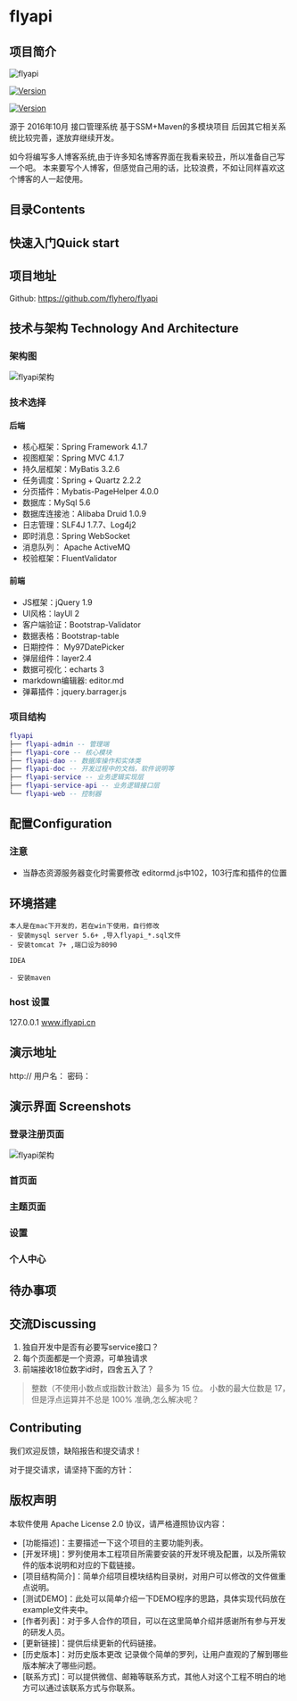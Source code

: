 # flyapi
## 项目简介
![flyapi](flyapi-doc/images/flyapi-logo.png)

[![Version](https://img.shields.io/badge/license-Apache2.0-blue.svg)](https://github.com/flyhero/flyapi)

[![Version](https://img.shields.io/badge/version-1.0-green.svg)](https://github.com/flyhero/flyapi)

源于 2016年10月 接口管理系统 基于SSM+Maven的多模块项目
后因其它相关系统比较完善，遂放弃继续开发。

如今将编写多人博客系统,由于许多知名博客界面在我看来较丑，所以准备自己写一个吧。
本来要写个人博客，但感觉自己用的话，比较浪费，不如让同样喜欢这个博客的人一起使用。

## 目录Contents

## 快速入门Quick start
## 项目地址
Github: https://github.com/flyhero/flyapi


## 技术与架构 Technology And Architecture
### 架构图
![flyapi架构](flyapi-doc/images/flyapi-architecture.png)
### 技术选择
#### 后端

- 核心框架：Spring Framework 4.1.7
- 视图框架：Spring MVC 4.1.7
- 持久层框架：MyBatis 3.2.6
- 任务调度：Spring + Quartz 2.2.2
- 分页插件：Mybatis-PageHelper 4.0.0
- 数据库：MySql 5.6
- 数据库连接池：Alibaba Druid 1.0.9
- 日志管理：SLF4J 1.7.7、Log4j2
- 即时消息：Spring WebSocket
- 消息队列： Apache ActiveMQ
- 校验框架：FluentValidator

#### 前端

- JS框架：jQuery 1.9
- UI风格：layUI 2
- 客户端验证：Bootstrap-Validator
- 数据表格：Bootstrap-table
- 日期控件： My97DatePicker
- 弹层组件：layer2.4
- 数据可视化：echarts 3
- markdown编辑器: editor.md
- 弹幕插件：jquery.barrager.js

### 项目结构
``` lua
flyapi
├── flyapi-admin -- 管理端
├── flyapi-core -- 核心模块
├── flyapi-dao -- 数据库操作和实体类
├── flyapi-doc -- 开发过程中的文档，软件说明等
├── flyapi-service -- 业务逻辑实现层
├── flyapi-service-api -- 业务逻辑接口层
└── flyapi-web -- 控制器
```

## 配置Configuration
### 注意
- 当静态资源服务器变化时需要修改 editormd.js中102，103行库和插件的位置

## 环境搭建
    本人是在mac下开发的，若在win下使用，自行修改
    - 安装mysql server 5.6+ ,导入flyapi_*.sql文件
    - 安装tomcat 7+ ,端口设为8090

    IDEA
    
    - 安装maven
### host 设置
127.0.0.1	www.iflyapi.cn
## 演示地址
http://  用户名：   密码：

## 演示界面 Screenshots
### 登录注册页面
![flyapi架构](flyapi-doc/images/login-register.png)

### 首页面


### 主题页面

### 设置

### 个人中心


## 待办事项


## 交流Discussing
1. 独自开发中是否有必要写service接口？
2. 每个页面都是一个资源，可单独请求
3. 前端接收18位数字id时，四舍五入了？
> 整数（不使用小数点或指数计数法）最多为 15 位。
  小数的最大位数是 17，但是浮点运算并不总是 100% 准确,怎么解决呢？
## Contributing

我们欢迎反馈，缺陷报告和提交请求！


对于提交请求，请坚持下面的方针：



## 版权声明
本软件使用 Apache License 2.0 协议，请严格遵照协议内容：


- [功能描述]：主要描述一下这个项目的主要功能列表。
- [开发环境]：罗列使用本工程项目所需要安装的开发环境及配置，以及所需软件的版本说明和对应的下载链接。
- [项目结构简介]：简单介绍项目模块结构目录树，对用户可以修改的文件做重点说明。
- [测试DEMO]：此处可以简单介绍一下DEMO程序的思路，具体实现代码放在example文件夹中。
- [作者列表]：对于多人合作的项目，可以在这里简单介绍并感谢所有参与开发的研发人员。
- [更新链接]：提供后续更新的代码链接。
- [历史版本]：对历史版本更改 记录做个简单的罗列，让用户直观的了解到哪些版本解决了哪些问题。
- [联系方式]：可以提供微信、邮箱等联系方式，其他人对这个工程不明白的地方可以通过该联系方式与你联系。